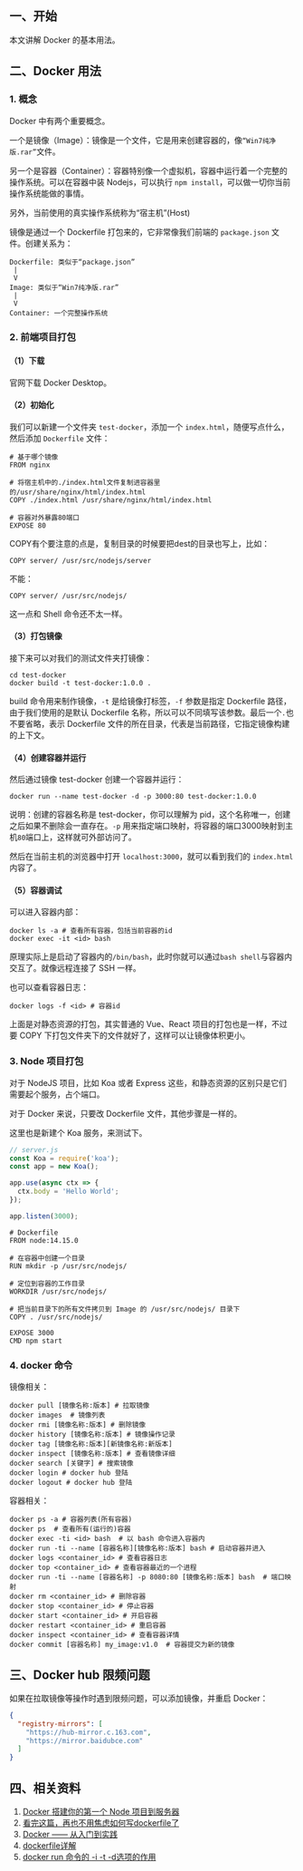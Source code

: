 ## 一、开始


本文讲解 Docker 的基本用法。

## 二、Docker 用法

### 1. 概念

Docker 中有两个重要概念。

一个是镜像（Image）：镜像是一个文件，它是用来创建容器的，像`“Win7纯净版.rar”`文件。

另一个是容器（Container）：容器特别像一个虚拟机，容器中运行着一个完整的操作系统。可以在容器中装 Nodejs，可以执行 `npm install`，可以做一切你当前操作系统能做的事情。

另外，当前使用的真实操作系统称为“宿主机”(Host)


镜像是通过一个 Dockerfile 打包来的，它非常像我们前端的 `package.json` 文件。创建关系为：

```
Dockerfile: 类似于“package.json”
 |
 V
Image: 类似于“Win7纯净版.rar”
 |
 V
Container: 一个完整操作系统
```

### 2. 前端项目打包

#### （1）下载

官网下载 Docker Desktop。


#### （2）初始化

我们可以新建一个文件夹 `test-docker`，添加一个 `index.html`，随便写点什么，然后添加 `Dockerfile` 文件：

```
# 基于哪个镜像
FROM nginx 

# 将宿主机中的./index.html文件复制进容器里的/usr/share/nginx/html/index.html
COPY ./index.html /usr/share/nginx/html/index.html

# 容器对外暴露80端口
EXPOSE 80 
```


COPY有个要注意的点是，复制目录的时候要把dest的目录也写上，比如：

```
COPY server/ /usr/src/nodejs/server
```

不能：

```
COPY server/ /usr/src/nodejs/
```

这一点和 Shell 命令还不太一样。


#### （3）打包镜像

接下来可以对我们的测试文件夹打镜像：

```
cd test-docker
docker build -t test-docker:1.0.0 .  
```

build 命令用来制作镜像，`-t` 是给镜像打标签，`-f` 参数是指定 Dockerfile 路径，由于我们使用的是默认 Dockerfile 名称，所以可以不同填写该参数。最后一个`.`也不要省略，表示 Dockerfile 文件的所在目录，代表是当前路径，它指定镜像构建的上下文。

#### （4）创建容器并运行

然后通过镜像 test-docker 创建一个容器并运行：

```
docker run --name test-docker -d -p 3000:80 test-docker:1.0.0
```

说明：创建的容器名称是 test-docker，你可以理解为 pid，这个名称唯一，创建之后如果不删除会一直存在。`-p` 用来指定端口映射，将容器的端口3000映射到主机`80`端口上，这样就可外部访问了。


然后在当前主机的浏览器中打开 `localhost:3000`，就可以看到我们的 `index.html` 内容了。


#### （5）容器调试

可以进入容器内部：

```
docker ls -a # 查看所有容器，包括当前容器的id
docker exec -it <id> bash
```

原理实际上是启动了容器内的`/bin/bash`，此时你就可以通过`bash shell`与容器内交互了。就像远程连接了 SSH 一样。


也可以查看容器日志：

```
docker logs -f <id> # 容器id
```




上面是对静态资源的打包，其实普通的 Vue、React 项目的打包也是一样，不过要 COPY 下打包文件夹下的文件就好了，这样可以让镜像体积更小。




### 3. Node 项目打包 

对于 NodeJS 项目，比如 Koa 或者 Express 这些，和静态资源的区别只是它们需要起个服务，占个端口。

对于 Docker 来说，只要改 Dockerfile 文件，其他步骤是一样的。

这里也是新建个 Koa 服务，来测试下。

```js
// server.js
const Koa = require('koa');
const app = new Koa();

app.use(async ctx => {
  ctx.body = 'Hello World';
});

app.listen(3000);
```


```
# Dockerfile
FROM node:14.15.0

# 在容器中创建一个目录
RUN mkdir -p /usr/src/nodejs/

# 定位到容器的工作目录
WORKDIR /usr/src/nodejs/

# 把当前目录下的所有文件拷贝到 Image 的 /usr/src/nodejs/ 目录下
COPY . /usr/src/nodejs/

EXPOSE 3000
CMD npm start
```

### 4. docker 命令

镜像相关：

```
docker pull [镜像名称:版本] # 拉取镜像
docker images  # 镜像列表
docker rmi [镜像名称:版本] # 删除镜像
docker history [镜像名称:版本] # 镜像操作记录
docker tag [镜像名称:版本][新镜像名称:新版本]
docker inspect [镜像名称:版本] # 查看镜像详细
docker search [关键字] # 搜索镜像
docker login # docker hub 登陆
docker logout # docker hub 登陆
```

容器相关：

```
docker ps -a # 容器列表(所有容器)
docker ps  # 查看所有(运行的)容器
docker exec -ti <id> bash  # 以 bash 命令进入容器内
docker run -ti --name [容器名称][镜像名称:版本] bash # 启动容器并进入
docker logs <container_id> # 查看容器日志
docker top <container_id> # 查看容器最近的一个进程
docker run -ti --name [容器名称] -p 8080:80 [镜像名称:版本] bash  # 端口映射
docker rm <container_id> # 删除容器
docker stop <container_id> # 停止容器
docker start <container_id> # 开启容器
docker restart <container_id> # 重启容器
docker inspect <container_id> # 查看容器详情
docker commit [容器名称] my_image:v1.0  # 容器提交为新的镜像	
```

## 三、Docker hub 限频问题

如果在拉取镜像等操作时遇到限频问题，可以添加镜像，并重启 Docker：

```json
{
  "registry-mirrors": [
    "https://hub-mirror.c.163.com",
    "https://mirror.baidubce.com"
  ]
}
```



## 四、相关资料

1. [Docker 搭建你的第一个 Node 项目到服务器](https://juejin.cn/post/6844904035053486087)
2. [看完这篇，再也不用焦虑如何写dockerfile了](https://juejin.cn/post/6844904081966759943)
3. [Docker —— 从入门到实践](https://yeasy.gitbook.io/docker_practice/install/mirror#macos)
4. [dockerfile详解](https://blog.csdn.net/zisefeizhu/article/details/83472190)
5. [docker run 命令的 -i -t -d选项的作用](https://blog.csdn.net/claram/article/details/104228727)


